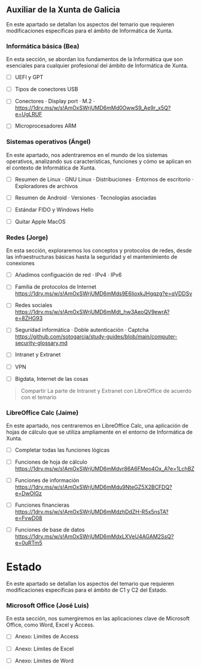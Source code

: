 ## Auxiliar de la Xunta de Galicia

En este apartado se detallan los aspectos del temario que requieren modificaciones específicas para el ámbito de Informática de Xunta.

### Informática básica (Bea)

En esta sección, se abordan los fundamentos de la Informática que son esenciales para cualquier profesional del ámbito de Informática de Xunta.

- [ ] UEFI y GPT
- [ ] Tipos de conectores USB
- [ ] Conectores
      · Display port
      · M.2
      · https://1drv.ms/w/s!AmOxSWrjUMD6mMd0OwwS9_Ae9r_x5Q?e=UgLRUF
- [ ] Microprocesadores ARM


### Sistemas operativos (Ángel)

En este apartado, nos adentraremos en el mundo de los sistemas operativos, analizando sus características, funciones y cómo se aplican en el contexto de Informática de Xunta.

- [ ] Resumen de Linux
      · GNU Linux
      · Distribuciones
      · Entornos de escritorio
      · Exploradores de archivos

- [ ] Resumen de Android
      · Versiones
      · Tecnologías asociadas

- [ ] Estándar FIDO y Windows Hello

- [ ] Quitar Apple MacOS


### Redes (Jorge)

En esta sección, exploraremos los conceptos y protocolos de redes, desde las infraestructuras básicas hasta la seguridad y el mantenimiento de conexiones

- [ ] Añadimos configuación de red
      · IPv4
      · IPv6

- [ ] Familia de protocolos de Internet
      https://1drv.ms/w/s!AmOxSWrjUMD6mMds9E6IioxkJHgqzg?e=qVDDSy

- [ ] Redes sociales
      https://1drv.ms/w/s!AmOxSWrjUMD6mMdt_hw3AeoQV9ewrA?e=8ZHG93

- [ ] Seguridad informática
      · Doble autenticación
      · Captcha
      https://github.com/sotogarcia/study-guides/blob/main/computer-security-glossary.md

- [ ] Intranet y Extranet
- [ ] VPN

- [ ] Bigdata, Internet de las cosas

> Compartir La parte de Intranet y Extranet con LibreOffice de acuerdo con el temario



### LibreOffice Calc (Jaime)

En este apartado, nos centraremos en LibreOffice Calc, una aplicación de hojas de cálculo que se utiliza ampliamente en el entorno de Informática de Xunta.

- [ ] Completar todas las funciones lógicas

- [ ] Funciones de hoja de cálculo
      https://1drv.ms/w/s!AmOxSWrjUMD6mMdvr86A6FMeo4Ox_A?e=1LchBZ

- [ ] Funciones de información
      https://1drv.ms/w/s!AmOxSWrjUMD6mMdu9NteGZ5X2BCFDQ?e=DwOlGz

- [ ] Funciones financieras
      https://1drv.ms/w/s!AmOxSWrjUMD6mMdzhDdZH-R5x5nsTA?e=FvwD08

- [ ] Funciones de base de datos
      https://1drv.ms/w/s!AmOxSWrjUMD6mMdxLXVeU4AGAM2SsQ?e=0uRTm5


# Estado

En este apartado se detallan los aspectos del temario que requieren modificaciones específicas para el ámbito de C1 y C2 del Estado.

### Microsoft Office (José Luis)

En esta sección, nos sumergiremos en las aplicaciones clave de Microsoft Office, como Word, Excel y Access.

- [ ] Anexo: Limites de Access
- [ ] Anexo: Límites de Excel
- [ ] Anexo: Límites de Word


